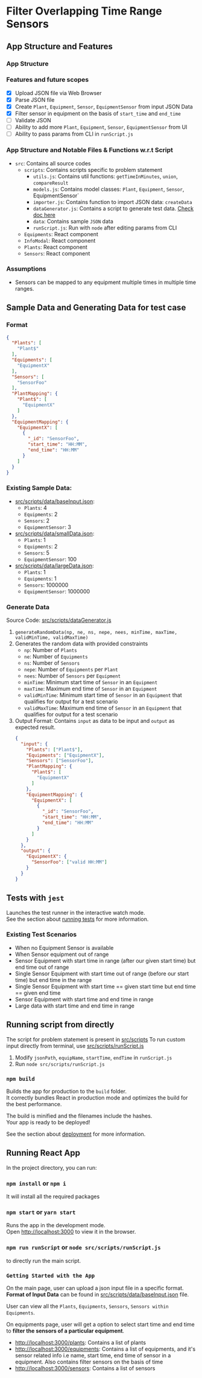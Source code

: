 # Filter Overlapping Time Range Sensors

## App Structure and Features

### App Structure

### Features and future scopes
- [x] Upload JSON file via Web Browser
- [x] Parse JSON file
- [x] Create `Plant`, `Equipment`, `Sensor`, `EquipmentSensor` from input JSON Data
- [x] Filter sensor in equipment on the basis of `start_time` and `end_time`
- [ ] Validate JSON
- [ ] Ability to add more `Plant`, `Equipment`, `Sensor`, `EquipmentSensor` from UI
- [ ] Ability to pass params from CLI in `runScript.js`

### App Structure and Notable Files & Functions w.r.t Script
- `src`: Contains all source codes
  - `scripts`: Contains scripts specific to problem statement
    - `utils.js`: Contains util functions: `getTimeInMinutes`, `union`, `compareResult`
    - `models.js`: Contains model classes: `Plant`, `Equipment`, `Sensor`, EquipmentSensor`
    - `importer.js`: Contains function to import JSON data: `createData`
    - `dataGenerator.js`: Contains a script to generate test data. [Check doc here](https://github.com/divyatiwari5/find-overlapping-time-range-sensors/blob/master/README.md#generate-data)
    - `data`: Contains sample `JSON` data
    - `runScript.js`: Run with `node` after editing params from CLI
  - `Equipments`: React component
  - `InfoModal`: React component
  - `Plants`: React component
  - `Sensors`: React component

### Assumptions
- Sensors can be mapped to any equipment multiple times in multiple time ranges.

## Sample Data and Generating Data for test case

### Format
```json
{
  "Plants": [
    "Plant$"
  ],
  "Equipments": [
    "EquipmentX"
  ],
  "Sensors": [
    "SensorFoo"
  ],
  "PlantMapping": {
    "Plant$": [
      "EquipmentX"
    ]
  },
  "EquipmentMapping": {
    "EquipmentX": [
      {
        "_id": "SensorFoo",
        "start_time": "HH:MM",
        "end_time": "HH:MM"
      }
    ]
  }
}
```

### Existing Sample Data:

- [src/scripts/data/baseInput.json](https://github.com/divyatiwari5/find-overlapping-time-range-sensors/blob/master/src/scripts/data/baseInput.json): 
  - `Plants`: 4
  - `Equipments`: 2
  - `Sensors`: 2
  - `EquipmentSensor`: 3
- [src/scripts/data/smallData.json](https://github.com/divyatiwari5/find-overlapping-time-range-sensors/blob/master/src/scripts/data/smallData.json):
  - `Plants`: 1
  - `Equipments`: 2
  - `Sensors`: 5
  - `EquipmentSensor`: 100
- [src/scripts/data/largeData.json](https://github.com/divyatiwari5/find-overlapping-time-range-sensors/blob/master/src/scripts/data/largeData.json):
  - `Plants`: 1
  - `Equipments`: 1
  - `Sensors`: 1000000
  - `EquipmentSensor`: 1000000

  
### Generate Data
Source Code: [src/scripts/dataGenerator.js](https://github.com/divyatiwari5/find-overlapping-time-range-sensors/blob/master/src/scripts/dataGenerator.js)
1. `generateRandomData(np, ne, ns, nepe, nees, minTime, maxTime, validMinTime, validMaxTime)`
2. Generates the random data with provided constraints
    - `np`: Number of `Plants`
    - `ne`: Number of `Equipments`
    - `ns`: Number of `Sensors`
    - `nepe`: Number of `Equipments` per `Plant`
    - `nees`: Number of `Sensors` per `Equipment`
    - `minTime`: Minimum start time of `Sensor` in an `Equipment`
    - `maxTime`: Maximum end time of `Sensor` in an `Equipment`
    - `validMinTime`: Minimum start time of `Sensor` in an `Equipment` that qualifies for output for a test scenario
    - `validMaxTime`: Maximum end time of `Sensor` in an `Equipment` that qualifies for output for a test scenario
3. Output Format: Contains `input` as data to be input and `output` as expected result.
    ```json
    {
      "input": {
        "Plants": ["Plant$"],
        "Equipments": ["EquipmentX"],
        "Sensors": ["SensorFoo"],
        "PlantMapping": {
          "Plant$": [
            "EquipmentX"
          ]
        },
        "EquipmentMapping": {
          "EquipmentX": [
            {
              "_id": "SensorFoo",
              "start_time": "HH:MM",
              "end_time": "HH:MM"
            }
          ]
        }
      },
      "output": {
        "EquipmentX": {
          "SensorFoo": ["valid HH:MM"]
        }
      }
    }
    ```

## Tests with `jest`

Launches the test runner in the interactive watch mode.\
See the section about [running tests](https://facebook.github.io/create-react-app/docs/running-tests) for more information.

### Existing Test Scenarios

- When no Equipment Sensor is available
- When Sensor equipment out of range
- Sensor Equipment with start time in range (after our given start time) but end time out of range
- Single Sensor Equipment with start time out of range (before our start time) but end time in the range
- Single Sensor Equipment with start time == given start time but end time == given end time
- Sensor Equipment with start time and end time in range
- Large data with start time and end time in range

## Running script from directly

The script for problem statement is present in [src/scripts](https://github.com/divyatiwari5/find-overlapping-time-range-sensors/tree/master/src/scripts)
To run custom input directly from terminal, use [src/scripts/runScript.js](https://github.com/divyatiwari5/find-overlapping-time-range-sensors/tree/master/src/scripts/runScript.js)

1. Modify `jsonPath`, `equipName`, `startTime`, `endTime` in `runScript.js`
2. Run `node src/scripts/runScript.js`

### `npm build`

Builds the app for production to the `build` folder.\
It correctly bundles React in production mode and optimizes the build for the best performance.

The build is minified and the filenames include the hashes.\
Your app is ready to be deployed!

See the section about [deployment](https://facebook.github.io/create-react-app/docs/deployment) for more information.


## Running React App

In the project directory, you can run:

### `npm install` or `npm i`

It will install all the required packages

### `npm start` or `yarn start`

Runs the app in the development mode.\
Open [http://localhost:3000](http://localhost:3000) to view it in the browser.

### `npm run runScript` or `node src/scripts/runScript.js`
to directly run the main script.


### `Getting Started with the App`

On the main page, user can upload a json input file in a specific format.
**Format of Input Data** can be found in [src/scripts/data/baseInput.json](https://github.com/divyatiwari5/find-overlapping-time-range-sensors/blob/master/src/scripts/data/baseInput.json) file.

User can view all the `Plants`, `Equipments`, `Sensors`, `Sensors within Equipments`.

On equipments page, user will get a option
to select start time and end time to **filter the sensors of a particular equipment**.

- [http://localhost:3000/plants](http://localhost:3000/plants): Contains a list of plants
- [http://localhost:3000/equipments](http://localhost:3000/equipments): Contains a list of equipments, and it's sensor related info i.e name,
  start time, end time of sensor in a equipment. Also contains filter sensors on the basis of time
- [http://localhost:3000/sensors](http://localhost:3000/sensors): Contains a list of sensors
